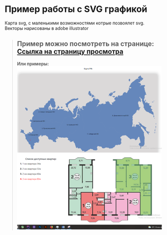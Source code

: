 # Пример работы с SVG графикой

Карта svg, с маленькими возможностями котрые позвоялет svg. Векторы нарисованы в adobe illustrator
>__Пример можно посмотреть на странице:__
>[Ссылка на страницу просмотра](https://vladjutnik.github.io/js-after-before/)
>---
>__Или примеры:__
>![Пример карты РФ](image/readme_cart.PNG)
>![Пример карты квартир](image/readme_house.png)